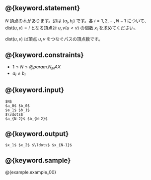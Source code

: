## @{keyword.statement}

$N$ 頂点の木があります。辺は $(a_i, b_i)$ です。各 $i = 1, 2, \cdots, N - 1$ について、$\mathrm{dist}(u, v) = i$ となる頂点対 $u, v (u < v)$ の個数 $x_i$ を求めてください。

$\mathrm{dist}(u, v)$ は頂点 $u, v$ をつなぐパスの頂点数です。

## @{keyword.constraints}

- $1 \leq N \leq @{param.N_MAX}$
- $a_i \neq b_i$

## @{keyword.input}

```
$N$
$a_0$ $b_0$
$a_1$ $b_1$
$\vdots$
$a_{N-2}$ $b_{N-2}$
```

## @{keyword.output}

```
$x_1$ $x_2$ $\ldots$ $x_{N-1}$
```

## @{keyword.sample}

@{example.example_00}
